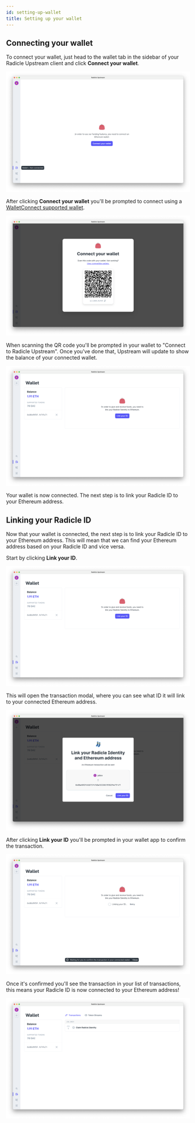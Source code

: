 ```yaml
---
id: setting-up-wallet
title: Setting up your wallet
---
```


<!-- TODO: Add intro on wallets -->
## Connecting your wallet

To connect your wallet, just head to the wallet tab in the sidebar of your Radicle Upstream client and click **Connect your wallet**.

![Wallet][cw]

After clicking **Connect your wallet** you'll be prompted to connect using a [WalletConnect supported wallet][wc].

![Wallet Connect][qr]

When scanning the QR code you'll be prompted in your wallet to "Connect to Radicle Upstream". Once you've done that, Upstream will update to show the balance of your connected wallet.

![Wallet Page][wp]

Your wallet is now connected. The next step is to link your Radicle ID to your Ethereum address.

## Linking your Radicle ID

Now that your wallet is connected, the next step is to link your Radicle ID to your Ethereum address. This will mean that we can find your Ethereum address based on your Radicle ID and vice versa.

Start by clicking **Link your ID**.

![Link ID][li]

This will open the transaction modal, where you can see what ID it will link to your connected Ethereum address.

![Link ID Modal][lm]

After clicking **Link your ID** you'll be prompted in your wallet app to confirm the transaction.

![Loading ID][ld]

Once it's confirmed you'll see the transaction in your list of transactions, this means your Radicle ID is now connected to your Ethereum address! 

![Link Success][ls]


[wc]: https://registry.walletconnect.org/wallets


[cw]: /img/connecting-wallet.png
[qr]: /img/qr-code.png
[wp]: /img/wallet-page.png
[li]: /img/link-id.png
[lm]: /img/link-id-modal.png
[ld]: /img/loading-id.png
[ls]: /img/linked-id-success.png
